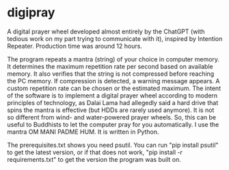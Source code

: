 # digipray
A digital prayer wheel developed almost entirely by the ChatGPT (with tedious work on my part trying to communicate with it), inspired by Intention Repeater.  Production time was around 12 hours.

The program repeats a mantra (string) of your choice in computer memory. It determines the maximum repetition rate per second based on available memory. It also verifies that the string is not compressed before reaching the PC memory. If compression is detected, a warning message appears. A custom repetition rate can be chosen or the estimated maximum. The intent of the software is to implement a digital prayer wheel according to modern principles of technology, as Dalai Lama had allegedly said a hard drive that spins the mantra is effective (but HDDs are rarely used anymore). It is not so different from wind- and water-powered prayer wheels. So, this can be useful to Buddhists to let the computer pray for you automatically. I use the mantra OM MANI PADME HUM. It is written in Python.

The prerequisites.txt shows you need psutil.  You can run "pip install psutil" to get the latest version, or if that does not work, "pip install -r requirements.txt" to get the version the program was built on.
